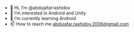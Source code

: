 - 👋 Hi, I’m @abdujafarrashidov
- 👀 I’m interested in Android and Unity
- 🌱 I’m currently learning Android
- 📫 How to reach me abdujafar.rashidov.2006@gmail.com

<!---
abdujafarrashidov/abdujafarrashidov is a ✨ special ✨ repository because its `README.md` (this file) appears on your GitHub profile.
You can click the Preview link to take a look at your changes.
--->
